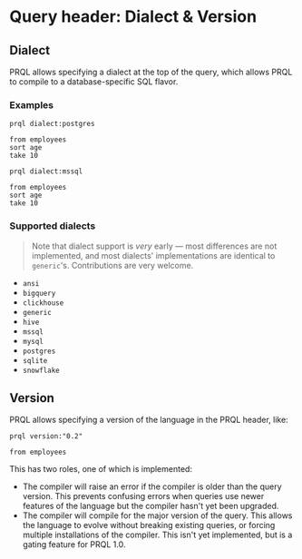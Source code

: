 # Query header: Dialect & Version

## Dialect

PRQL allows specifying a dialect at the top of the query, which allows PRQL to
compile to a database-specific SQL flavor.

### Examples

```prql
prql dialect:postgres

from employees
sort age
take 10
```

```prql
prql dialect:mssql

from employees
sort age
take 10
```

### Supported dialects

> Note that dialect support is _very_ early — most differences are not
> implemented, and most dialects' implementations are identical to `generic`'s.
> Contributions are very welcome.

- `ansi`
- `bigquery`
- `clickhouse`
- `generic`
- `hive`
- `mssql`
- `mysql`
- `postgres`
- `sqlite`
- `snowflake`

## Version

PRQL allows specifying a version of the language in the PRQL header, like:

```prql
prql version:"0.2"

from employees
```

This has two roles, one of which is implemented:

- The compiler will raise an error if the compiler is older than the query
  version. This prevents confusing errors when queries use newer features of the
  language but the compiler hasn't yet been upgraded.
- The compiler will compile for the major version of the query. This allows the
  language to evolve without breaking existing queries, or forcing multiple
  installations of the compiler. This isn't yet implemented, but is a gating
  feature for PRQL 1.0.
